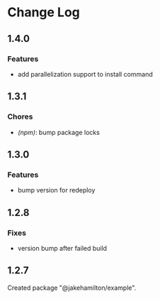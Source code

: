 # Change Log

## 1.4.0

### Features

- add parallelization support to install command


## 1.3.1

### Chores

- _(npm)_: bump package locks


## 1.3.0

### Features

- bump version for redeploy


## 1.2.8

### Fixes

- version bump after failed build


## 1.2.7

Created package "@jakehamilton/example".

